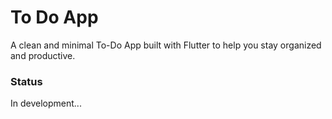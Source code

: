 # To Do App

A clean and minimal To-Do App built with Flutter to help you stay organized and productive.

### Status

In development...
